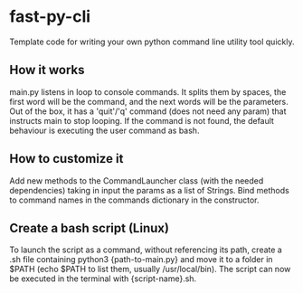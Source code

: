 # fast-py-cli
Template code for writing your own python command line utility tool quickly.

## How it works
main.py listens in loop to console commands. It splits them by spaces, the first word will be the command, and the next words will be the parameters.
Out of the box, it has a 'quit'/'q' command (does not need any param) that instructs main to stop looping. If the command is not found, the default behaviour
is executing the user command as bash.

## How to customize it
Add new methods to the CommandLauncher class (with the needed dependencies) taking in input the params as a list of Strings.
Bind methods to command names in the commands dictionary in the constructor.

## Create a bash script (Linux)
To launch the script as a command, without referencing its path, create a .sh file containing python3 {path-to-main.py} and move it to a folder in $PATH (echo $PATH to list them, usually /usr/local/bin). The script can now be executed in the terminal with {script-name}.sh.
